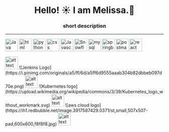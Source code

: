 # <h1 align="center"> Hello! ☀️ I am Melissa.💛 </h1>
<h3 align ="center"> short description </h3>

------
<img src="https://upload.wikimedia.org/wikipedia/en/thumb/3/30/Java_programming_language_logo.svg/320px-Java_programming_language_logo.svg.png" alt="Java Logo" width="40" height="40"> <img src="https://www.w3.org/html/logo/img/mark-word-icon.png" alt="html" width="40" height="40"> <img src="https://www.python.org/static/community_logos/python-logo.png" alt="python logot" width="40" height="40"> <img src="https://upload.wikimedia.org/wikipedia/commons/thumb/d/d5/CSS3_logo_and_wordmark.svg/544px-CSS3_logo_and_wordmark.svg.png" alt="css logo" width="40" height="40"> <img src="https://upload.wikimedia.org/wikipedia/commons/thumb/6/6a/JavaScript-logo.png/900px-JavaScript-logo.png?20120221235433" alt="Javascript logo" width="40" height="40"> <img src="https://companieslogo.com/img/orig/SNOW-35164165.png?t=1634190631" alt="Snowflake logo" width="40" height="40"> <img src="https://github.com/MelissaaGuz/MelissaaGuz/assets/102260396/3dd1adf4-29a4-4784-ac12-b4abeade148a" alt="mysql logo" width="40" height="40"> <img src="https://img.icons8.com/?size=100&id=90519&format=png" alt="springboot logo" width="40" height="40"> <img src="https://assets.stickpng.com/images/62cc1b3a150d5de9a3dad5f7.png" alt="postman logo" width="40" height="40"> <img src="https://cdn4.iconfinder.com/data/icons/logos-3/600/React.js_logo-1024.png" alt="react logo" width="40" height="40">


<img src="URL" alt="alt text" width="40" height="40">
![Jenkins Logo](https://i.pinimg.com/originals/a5/ff/6d/a5ff6d9555aaab304b82dbbeb097d70e.png) 

<img src="URL" alt="alt text" width="40" height="40">
![Kubernetes logo](https://upload.wikimedia.org/wikipedia/commons/3/39/Kubernetes_logo_without_workmark.svg) 

<img src="URL" alt="alt text" width="40" height="40">
![aws cloud logo](https://ih1.redbubble.net/image.3917587429.0371/st,small,507x507-pad,600x600,f8f8f8.jpg) 


<img src="URL" alt="alt text" width="40" height="40">
